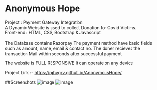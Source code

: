 # Anonymous Hope
Project : Payment Gateway Integration<br>
A Dynamic Website is used to collect Donation for Covid Victims.<br>
Front-end : HTML, CSS, Bootstrap & Javascript<br>
<br>
The Database contains Razorpay
The payment method have basic fields such as amount, name, email & contact no.
The doner recieves the transaction Mail within seconds after successful payment

The website is FULL RESPONSIVE
It can operate on any device
<br>

Project Link :- https://rghvgrv.github.io/AnonymousHope/

##Screenshots
![image](https://user-images.githubusercontent.com/71788323/128918436-da908677-7a86-4499-94df-9c54cfdf30d1.png)
![image](https://user-images.githubusercontent.com/71788323/128918855-41959e9e-f983-42e1-b6e6-34f64d38d87b.png)

 
